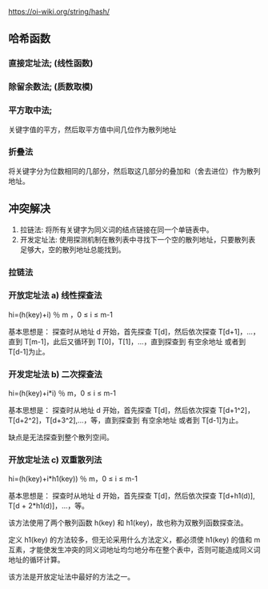 https://oi-wiki.org/string/hash/

## 哈希函数
### 直接定址法; (线性函数)
### 除留余数法; (质数取模)
### 平方取中法;
关键字值的平方，然后取平方值中间几位作为散列地址
### 折叠法
将关键字分为位数相同的几部分，然后取这几部分的叠加和（舍去进位）作为散列地址。

## 冲突解决
1. 拉链法: 将所有关键字为同义词的结点链接在同一个单链表中。
2. 开发定址法: 使用探测机制在散列表中寻找下一个空的散列地址，只要散列表足够大，空的散列地址总能找到。
### 拉链法
### 开放定址法 a) 线性探查法
hi=(h(key)+i) ％ m ，0 ≤ i ≤ m-1 

基本思想是： 
探查时从地址 d 开始，首先探查 T[d]，然后依次探查 T[d+1]，…，直到 T[m-1]，此后又循环到 T[0]，T[1]，…，直到探查到 有空余地址 或者到 T[d-1]为止。
### 开发定址法 b) 二次探查法
hi=(h(key)+i*i) ％ m，0 ≤ i ≤ m-1 

基本思想是： 
探查时从地址 d 开始，首先探查 T[d]，然后依次探查 T[d+1^2]，T[d+2^2]，T[d+3^2],…，等，直到探查到 有空余地址 或者到 T[d-1]为止。

缺点是无法探查到整个散列空间。
### 开放定址法 c) 双重散列法

hi=(h(key)+i*h1(key)) ％ m，0 ≤ i ≤ m-1 

基本思想是： 
探查时从地址 d 开始，首先探查 T[d]，然后依次探查 T[d+h1(d)], T[d + 2*h1(d)]，…，等。

该方法使用了两个散列函数 h(key) 和 h1(key)，故也称为双散列函数探查法。

定义 h1(key) 的方法较多，但无论采用什么方法定义，都必须使 h1(key) 的值和 m 互素，才能使发生冲突的同义词地址均匀地分布在整个表中，否则可能造成同义词地址的循环计算。

该方法是开放定址法中最好的方法之一。